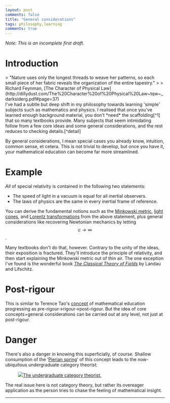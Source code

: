 ```yaml
---
layout: post
comments: false
title: "General considerations"
tags: philosophy,learning
comments: true
---
```

*Note: This is an incomplete first draft.*
# Introduction

<div class="epigraph" markdown="1">
> "Nature uses only the longest threads to weave her patterns, so each small piece of her fabric reveals the organization of the entire tapestry."
> 
> Richard Feynman, [The Character of Physical Law](http://dillydust.com/The%20Character%20of%20Physical%20Law~tqw~_darksiderg.pdf#page=37)
</div>
I've had a subtle but deep shift in my philosophy towards learning 'simple' subjects such as mathematics and physics.
I realised that once you've learned enough background material, you don't *need* the scaffolding[^1] that so many textbooks provide.
Many subjects that seem intimidating follow from a few core ideas and some general considerations, and the rest reduces to checking details.[^detail]

[^1]: Or babysitting, to be more derisive.
[^detail]: I don't mean to say that checking details is without value, but that the beginner can often miss the forest for the trees when neck-deep in details.

By general considerations, I mean special cases you already know, intuition, common sense, et cetera.
This is not trivial to develop, but once you have it, your mathematical education can become far more streamlined.

# Example
*All* of special relativity is contained in the following two statements:
- The speed of light in a vacuum is equal for all inertial observers.
- The laws of physics are the same in every inertial frame of reference.

You can derive the fundamental notions such as the [Minkowski metric](https://en.wikipedia.org/wiki/Minkowski_space#Minkowski_metric), [light cones](https://en.wikipedia.org/wiki/Light_cone), and [Lorentz transformations](https://en.wikipedia.org/wiki/Lorentz_transformation) from the above statement, 
plus general considerations like recovering Newtonian mechanics by letting $$c\to\infty$$.

Many textbooks don't do that, however. 
Contrary to the unity of the ideas, their exposition is fractured.
They'll introduce the principle of relativity, and then start explaining the Minkowski metric out of thin air.
The one exception I've found is the wonderful book *[The Classical Theory of Fields](https://en.wikipedia.org/wiki/Course_of_Theoretical_Physics#Volume_2)* by Landau and Lifschitz.

# Post-rigour
This is similar to Terence Tao's [concept](https://terrytao.wordpress.com/career-advice/theres-more-to-mathematics-than-rigour-and-proofs/) of mathematical education progressing as pre-rigour→rigour→post-rigour. 
But the idea of core concepts+general considerations can be carried out at any level, not just at post-rigour.

# Danger
There's also a danger in knowing this superficially, of course. Shallow consumption of the ‘[Pierian spring](https://en.wikipedia.org/wiki/Pierian_Spring)’ of this concept leads to the now-ubiquitous undergraduate category theorist:

<figure>
<a href="https://i.redd.it/kwp14kysyul41.png"><img src="https://i.redd.it/kwp14kysyul41.png">The undergraduate category theorist.</a>
</figure>
The real issue here is not category theory, but rather its overeager application as the person tries to chase the feeling of mathematical insight.

---
